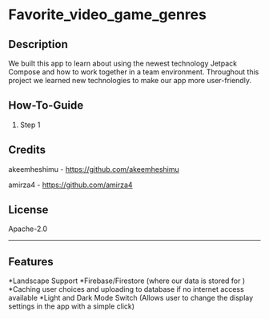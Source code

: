 # Favorite_video_game_genres

## Description

We built this app to learn about using the newest technology Jetpack Compose and how to work 
together in a team environment. Throughout this project we learned new technologies to make our app
more user-friendly.


## How-To-Guide
1. Step 1


## Credits

akeemheshimu - https://github.com/akeemheshimu

amirza4 - https://github.com/amirza4

## License

Apache-2.0

----------------------------------------------------------------------------------------------------------

## Features
*Landscape Support
*Firebase/Firestore (where our data is stored for )
*Caching user choices and uploading to database if no internet access available
*Light and Dark Mode Switch (Allows user to change the display settings in the app with a simple click)
